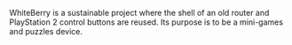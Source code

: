 WhiteBerry is a sustainable project where the shell of an old router and PlayStation 2 control buttons are reused. Its purpose is to be a mini-games and puzzles device.
